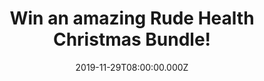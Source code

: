 ---
campaign-uuid: "c-d52ad87d-0c3c-429f-beb0-bd28b7146196"
type: "Competition"
category: "Food"
date: "2019-11-29T08:00:00.000Z"
end-date: "2019-12-16T23:59:00.000Z"
disable-form: false
is_promoted: true
has_entry_page: true
title: "Win an amazing Rude Health Christmas Bundle!"
competition-description: "<p>Christmas has come early. We’ve got a spread that will\
  \ have Father Christmas quivering in his boots. Think 15 (mostly) edible items that\
  \ will butter up the in-laws in no time. Clear some space on the kitchen table for\
  \ this killer festive food line up including: Rude Health Ultimate Muesli, Ultimate\
  \ Granola, Strawberry and Raspberry Granola, Fruity Bircher, Sprouted Porridge,\
  \ Honey Spelt Puffs, Barista Almond, Barista Oat, Almond Drink, Oat Drink, Coconut\
  \ Drink and a Rude Health beanie, tote bag, mug and swimming hat.</p>\n<p>Want to\
  \ win this incredible Rude Health Christmas Bundle? Click below for a chance to\
  \ win now!</p>\n"
hero-header: "Win an amazing Rude Health Christmas Bundle!"
terms-confirmation: "N/A"
banner-img: "https://assets.expresslyapp.com/asset-f32d794e-afd0-4dfe-b463-c132008ee7eb.jpg"
logo-left-href: "aaa.nme.com"
logo-left-image: "https://assets.expresslyapp.com/asset-cffbd1fe-8278-41c6-a422-d42acb19b063.jpg"
logo-left-title: "NME AAA"
bg-image-hero: "https://assets.expresslyapp.com/asset-f6a659dc-5d5e-4c4f-a919-8955c8537141.jpg"
bg-image-first: "https://assets.expresslyapp.com/asset-9b18e09f-eb15-4e1e-ac37-ac6c785a3a09.jpg"
bg-image-second: "https://assets.expresslyapp.com/asset-cbab0667-8323-44d7-a272-01155f812a52.jpg"
section1-content: "<p>At Rude Health, they make their food out of great things and\
  \ don’t add anything fake or artificial. In 2005, Nick and Camilla Barnard set out\
  \ to create the world’s most enjoyable muesli. As well as being face-meltingly delicious,\
  \ this Ultimate Muesli turned out to be incredibly good for you.</p>\n<p>Twelve\
  \ years later, it’s still blowing people’s pyjamas off, and it’s been joined by\
  \ a huge range of Rude Health cereals, snacks and drinks made using the best of\
  \ the best ingredients.</p>\n"
section2-content: "<p>Christmas has come early. We’ve got a spread that will have\
  \ Father Christmas quivering in his boots. Think 15 (mostly) edible items that will\
  \ butter up the in-laws in no time.Clear some space on the kitchen table for this\
  \ killer festive food line up including: Rude Health Ultimate Muesli, Ultimate Granola,\
  \ Strawberry and Raspberry Granola, Fruity Bircher, Sprouted Porridge, Honey Spelt\
  \ Puffs, Barista Almond, Barista Oat, Almond Drink, Oat Drink, Coconut Drink and\
  \ a Rude Health beanie, tote bag, mug and swimming hat.</p>\n<p>With good food inside\
  \ you, you can do just about anything. So… what are you waiting for? Click below\
  \ for a chance to win this amazing Rude Health Christmas Bundle now!</p>\n"
entry-title: "Win an amazing Rude Health Christmas Bundle!"
entry-content: "<p>Enter the draw to win an amazing Rude Health Christmas Bundle by\
  \ completing the form below before 23:59 on the 16th of December 2019.</p>\n"
has-winner: false
prize-description: "An amazing Rude Health Christmas Bundle!"
special-conditions: "Multiple entries are allowed up to one every day."
country-restrictions:
- "GB"
---